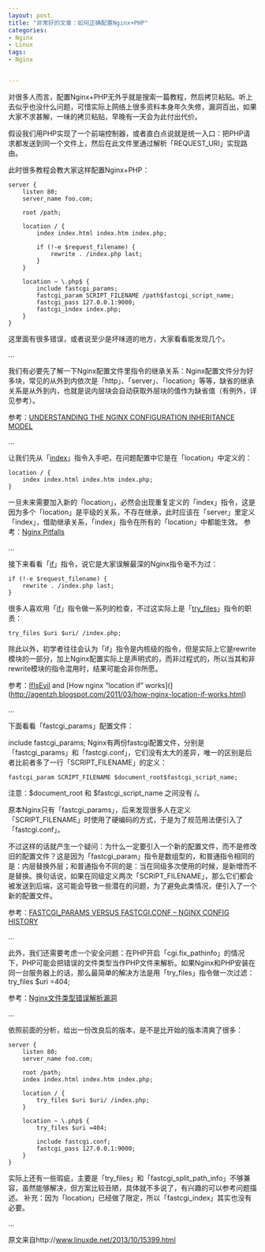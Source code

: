 ```yaml
---
layout: post
title: "非常好的文章：如何正确配置Nginx+PHP"
categories:
- Nginx
- Linux
tags:
- Nginx


---
```


对很多人而言，配置Nginx+PHP无外乎就是搜索一篇教程，然后拷贝粘贴。听上去似乎也没什么问题，可惜实际上网络上很多资料本身年久失修，漏洞百出，如果大家不求甚解，一味的拷贝粘贴，早晚有一天会为此付出代价。

假设我们用PHP实现了一个前端控制器，或者直白点说就是统一入口：把PHP请求都发送到同一个文件上，然后在此文件里通过解析「REQUEST_URI」实现路由。

此时很多教程会教大家这样配置Nginx+PHP：

	server {
	    listen 80;
	    server_name foo.com;
	
	    root /path;
	
	    location / {
	        index index.html index.htm index.php;
	
	        if (!-e $request_filename) {
	            rewrite . /index.php last;
	        }
	    }
	
	    location ~ \.php$ {
	        include fastcgi_params;
	        fastcgi_param SCRIPT_FILENAME /path$fastcgi_script_name;
	        fastcgi_pass 127.0.0.1:9000;
	        fastcgi_index index.php;
	    }
	}

这里面有很多错误，或者说至少是坏味道的地方，大家看看能发现几个。

…

我们有必要先了解一下Nginx配置文件里指令的继承关系：Nginx配置文件分为好多块，常见的从外到内依次是「http」、「server」、「location」等等，缺省的继承关系是从外到内，也就是说内层块会自动获取外层块的值作为缺省值（有例外，详见参考）。

参考：[UNDERSTANDING THE NGINX CONFIGURATION INHERITANCE MODEL](http://blog.martinfjordvald.com/2012/08/understanding-the-nginx-configuration-inheritance-model/)

…

让我们先从「[index](http://nginx.org/en/docs/http/ngx_http_index_module.html#index)」指令入手吧，在问题配置中它是在「location」中定义的：

	location / {
	    index index.html index.htm index.php;
	}

一旦未来需要加入新的「location」，必然会出现重复定义的「index」指令，这是因为多个「location」是平级的关系，不存在继承，此时应该在「server」里定义「index」，借助继承关系，「index」指令在所有的「location」中都能生效。
参考：[Nginx Pitfalls](http://wiki.nginx.org/Pitfalls)

…

接下来看看「[if](http://nginx.org/en/docs/http/ngx_http_rewrite_module.html#if)」指令，说它是大家误解最深的Nginx指令毫不为过：

	if (!-e $request_filename) {
	    rewrite . /index.php last;
	}

很多人喜欢用「[if](http://nginx.org/en/docs/http/ngx_http_rewrite_module.html#if)」指令做一系列的检查，不过这实际上是「[try_files](http://nginx.org/en/docs/http/ngx_http_core_module.html#try_files)」指令的职责：

	try_files $uri $uri/ /index.php;

除此以外，初学者往往会认为「if」指令是内核级的指令，但是实际上它是rewrite模块的一部分，加上Nginx配置实际上是声明式的，而非过程式的，所以当其和非rewrite模块的指令混用时，结果可能会非你所愿。

参考：[IfIsEvil](http://wiki.nginx.org/IfIsEvil) and [How nginx “location if” works](](http://agentzh.blogspot.com/2011/03/how-nginx-location-if-works.html)

…

下面看看「fastcgi_params」配置文件：

include fastcgi_params;
Nginx有两份fastcgi配置文件，分别是「fastcgi_params」和「fastcgi.conf」，它们没有太大的差异，唯一的区别是后者比前者多了一行「SCRIPT_FILENAME」的定义：

	fastcgi_param SCRIPT_FILENAME $document_root$fastcgi_script_name;

注意：$document_root 和 $fastcgi_script_name 之间没有 /。

原本Nginx只有「fastcgi_params」，后来发现很多人在定义「SCRIPT_FILENAME」时使用了硬编码的方式，于是为了规范用法便引入了「fastcgi.conf」。

不过这样的话就产生一个疑问：为什么一定要引入一个新的配置文件，而不是修改旧的配置文件？这是因为「fastcgi_param」指令是数组型的，和普通指令相同的是：内层替换外层；和普通指令不同的是：当在同级多次使用的时候，是新增而不是替换。换句话说，如果在同级定义两次「SCRIPT_FILENAME」，那么它们都会被发送到后端，这可能会导致一些潜在的问题，为了避免此类情况，便引入了一个新的配置文件。

参考：[FASTCGI_PARAMS VERSUS FASTCGI.CONF – NGINX CONFIG HISTORY](http://blog.martinfjordvald.com/2013/04/nginx-config-history-fastcgi_params-versus-fastcgi-conf/)

…

此外，我们还需要考虑一个安全问题：在PHP开启「cgi.fix_pathinfo」的情况下，PHP可能会把错误的文件类型当作PHP文件来解析。如果Nginx和PHP安装在同一台服务器上的话，那么最简单的解决方法是用「try_files」指令做一次过滤：
try_files $uri =404;

参考：[Nginx文件类型错误解析漏洞](http://www.80sec.com/nginx-securit.html)

…

依照前面的分析，给出一份改良后的版本，是不是比开始的版本清爽了很多：

	server {
	    listen 80;
	    server_name foo.com;
	
	    root /path;
	    index index.html index.htm index.php;
	
	    location / {
	        try_files $uri $uri/ /index.php;
	    }
	
	    location ~ \.php$ {
	        try_files $uri =404;
	
	        include fastcgi.conf;
	        fastcgi_pass 127.0.0.1:9000;
	    }
	}

实际上还有一些瑕疵，主要是「try_files」和「fastcgi_split_path_info」不够兼容，虽然能够解决，但方案比较丑陋，具体就不多说了，有兴趣的可以参考问题描述。
补充：因为「location」已经做了限定，所以「fastcgi_index」其实也没有必要。

…

原文来自http://www.linuxde.net/2013/10/15399.html

